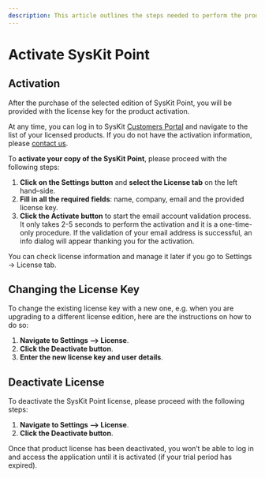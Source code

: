 ```yaml
---
description: This article outlines the steps needed to perform the product activation.
---
```


# Activate SysKit Point

## Activation

After the purchase of the selected edition of SysKit Point, you will be provided with the license key for the product activation. 

At any time, you can log in to SysKit [Customers Portal](https://my.syskit.com/) and navigate to the list of your licensed products. If you do not have the activation information, please [contact us](https://www.syskit.com/company/contact-us). 

To **activate your copy of the SysKit Point**, please proceed with the following steps: 

1. **Click on the Settings button** and **select the License tab** on the left hand–side. 
2. **Fill in all the required fields**: name, company, email and the provided license key. 
3. **Click the Activate button** to start the email account validation process. It only takes 2-5 seconds to perform the activation and it is a one-time-only procedure. If the validation of your email address is successful, an info dialog will appear thanking you for the activation. 

You can check license information and manage it later if you go to Settings -&gt; License tab. 

## Changing the License Key

To change the existing license key with a new one, e.g. when you are upgrading to a different license edition, here are the instructions on how to do so: 

1. **Navigate to Settings –&gt; License**.
2. **Click the Deactivate button**.
3. **Enter the new license key and user details**.

## **Deactivate License**

To deactivate the SysKit Point license, please proceed with the following steps: 

1. **Navigate to Settings –&gt; License**. 
2. **Click the Deactivate button**. 

Once that product license has been deactivated, you won’t be able to log in and access the application until it is activated \(if your trial period has expired\). 


